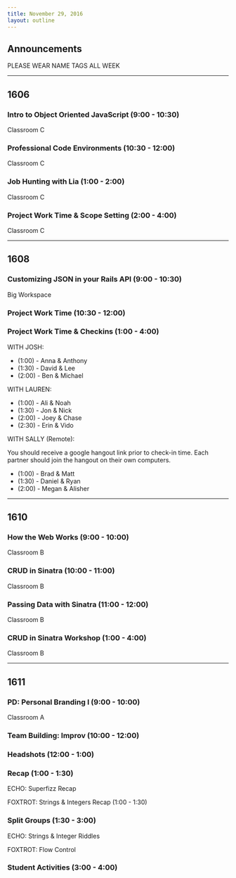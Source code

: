 ```yaml
---
title: November 29, 2016
layout: outline
---
```



## Announcements

PLEASE WEAR NAME TAGS ALL WEEK

***

## 1606

### Intro to Object Oriented JavaScript (9:00 - 10:30)

Classroom C

### Professional Code Environments (10:30 - 12:00)

Classroom C

### Job Hunting with Lia (1:00 - 2:00)

Classroom C

### Project Work Time & Scope Setting (2:00 - 4:00)

Classroom C

***

## 1608

### Customizing JSON in your Rails API (9:00 - 10:30)

Big Workspace

### Project Work Time (10:30 - 12:00)

### Project Work Time & Checkins (1:00 - 4:00)

WITH JOSH:
* (1:00) - Anna & Anthony
* (1:30) - David & Lee
* (2:00) - Ben & Michael

WITH LAUREN:
* (1:00) - Ali & Noah
* (1:30) - Jon & Nick
* (2:00) - Joey & Chase
* (2:30) - Erin & Vido

WITH SALLY (Remote):

You should receive a google hangout link prior to check-in time. Each partner should join the hangout on their own computers.

* (1:00) - Brad & Matt
* (1:30) - Daniel & Ryan
* (2:00) - Megan & Alisher

***

## 1610

### How the Web Works (9:00 - 10:00)

Classroom B

### CRUD in Sinatra (10:00 - 11:00)

Classroom B

### Passing Data with Sinatra (11:00 - 12:00)

Classroom B

### CRUD in Sinatra Workshop (1:00 - 4:00)

Classroom B

***

## 1611

### PD: Personal Branding I (9:00 - 10:00)

Classroom A

### Team Building: Improv (10:00 - 12:00)

### Headshots (12:00 - 1:00)

### Recap (1:00 - 1:30)

ECHO: Superfizz Recap

FOXTROT: Strings & Integers Recap (1:00 - 1:30)

### Split Groups (1:30 - 3:00)

ECHO: Strings & Integer Riddles

FOXTROT: Flow Control

### Student Activities (3:00 - 4:00)



